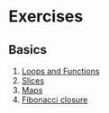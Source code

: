 # Exercises

## Basics

1. [Loops and Functions](./basics/1-loops-and-functions/)
2. [Slices](./basics/2-slices/)
3. [Maps](./basics/3-maps/)
4. [Fibonacci closure](./basics/4-fibonacci-closure/)